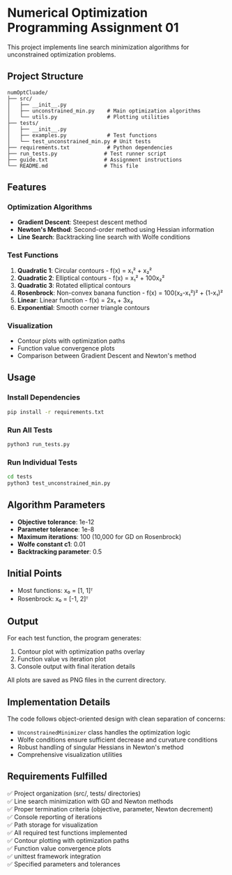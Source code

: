 # Numerical Optimization Programming Assignment 01

This project implements line search minimization algorithms for unconstrained optimization problems.

## Project Structure

```
numOptCluade/
├── src/
│   ├── __init__.py
│   ├── unconstrained_min.py    # Main optimization algorithms
│   └── utils.py                # Plotting utilities
├── tests/
│   ├── __init__.py
│   ├── examples.py             # Test functions
│   └── test_unconstrained_min.py # Unit tests
├── requirements.txt            # Python dependencies
├── run_tests.py               # Test runner script
├── guide.txt                  # Assignment instructions
└── README.md                  # This file
```

## Features

### Optimization Algorithms
- **Gradient Descent**: Steepest descent method
- **Newton's Method**: Second-order method using Hessian information
- **Line Search**: Backtracking line search with Wolfe conditions

### Test Functions
1. **Quadratic 1**: Circular contours - f(x) = x₁² + x₂²
2. **Quadratic 2**: Elliptical contours - f(x) = x₁² + 100x₂²
3. **Quadratic 3**: Rotated elliptical contours 
4. **Rosenbrock**: Non-convex banana function - f(x) = 100(x₂-x₁²)² + (1-x₁)²
5. **Linear**: Linear function - f(x) = 2x₁ + 3x₂
6. **Exponential**: Smooth corner triangle contours

### Visualization
- Contour plots with optimization paths
- Function value convergence plots
- Comparison between Gradient Descent and Newton's method

## Usage

### Install Dependencies
```bash
pip install -r requirements.txt
```

### Run All Tests
```bash
python3 run_tests.py
```

### Run Individual Tests
```bash
cd tests
python3 test_unconstrained_min.py
```

## Algorithm Parameters

- **Objective tolerance**: 1e-12
- **Parameter tolerance**: 1e-8  
- **Maximum iterations**: 100 (10,000 for GD on Rosenbrock)
- **Wolfe constant c1**: 0.01
- **Backtracking parameter**: 0.5

## Initial Points

- Most functions: x₀ = [1, 1]ᵀ
- Rosenbrock: x₀ = [-1, 2]ᵀ

## Output

For each test function, the program generates:
1. Contour plot with optimization paths overlay
2. Function value vs iteration plot
3. Console output with final iteration details

All plots are saved as PNG files in the current directory.

## Implementation Details

The code follows object-oriented design with clean separation of concerns:
- `UnconstrainedMinimizer` class handles the optimization logic
- Wolfe conditions ensure sufficient decrease and curvature conditions
- Robust handling of singular Hessians in Newton's method
- Comprehensive visualization utilities

## Requirements Fulfilled

✅ Project organization (src/, tests/ directories)  
✅ Line search minimization with GD and Newton methods  
✅ Proper termination criteria (objective, parameter, Newton decrement)  
✅ Console reporting of iterations  
✅ Path storage for visualization  
✅ All required test functions implemented  
✅ Contour plotting with optimization paths  
✅ Function value convergence plots  
✅ unittest framework integration  
✅ Specified parameters and tolerances
